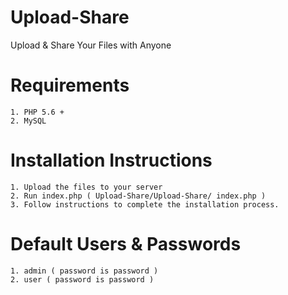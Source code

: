 # Upload-Share
Upload &amp; Share Your Files with Anyone

# Requirements

    1. PHP 5.6 +
    2. MySQL
    
# Installation Instructions

    1. Upload the files to your server
    2. Run index.php ( Upload-Share/Upload-Share/ index.php )
    3. Follow instructions to complete the installation process.
    
# Default Users & Passwords

    1. admin ( password is password )
    2. user ( password is password )
